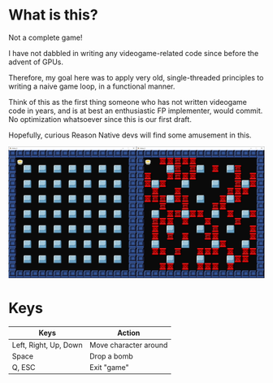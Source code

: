 # What is this?

Not a complete game!

I have not dabbled in writing any videogame-related code since before the advent of GPUs.

Therefore, my goal here was to apply very old, single-threaded principles to writing a naive game loop, in a functional manner.

Think of this as the first thing someone who has not written videogame code in years, and is at best an enthusiastic FP implementer,
 would commit. No optimization whatsoever since this is our first draft.

 Hopefully, curious Reason Native devs will find some amusement in this.

![](assets/gc.png)

# Keys

| Keys                  | Action                |
| --------------------- | --------------------- |
| Left, Right, Up, Down | Move character around |
| Space                 | Drop a bomb           |
| Q, ESC                | Exit "game"           |
























